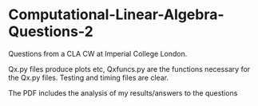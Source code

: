 # Computational-Linear-Algebra-Questions-2

Questions from a CLA CW at Imperial College London.

Qx.py files produce plots etc, Qxfuncs.py are the functions necessary for the Qx.py files. Testing and timing files are clear.

The PDF includes the analysis of my results/answers to the questions
